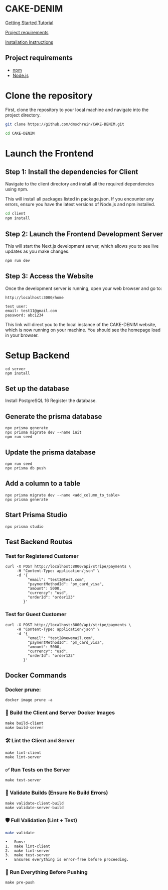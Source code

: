 # CAKE-DENIM

[Getting Started Tutorial](https://www.youtube.com/watch?v=ddKQ8sZo_v8&t=657s)

[Project requirements](#project-requirements)

[Installation Instructions](#installation-instructions)

## Project requirements

- [npm](https://docs.npmjs.com/downloading-and-installing-node-js-and-npm)
- [Node.js](https://nodejs.org/en)

# Clone the repository

First, clone the repository to your local machine and navigate into the project directory.

```bash
git clone https://github.com/dmschrein/CAKE-DENIM.git

cd CAKE-DENIM
```

# Launch the Frontend

## Step 1: Install the dependencies for Client

Navigate to the client directory and install all the required dependencies using npm.

This will install all packages listed in package.json. If you encounter any errors, ensure you have the latest versions of Node.js and npm installed.

```bash
cd client
npm install
```

## Step 2: Launch the Frontend Development Server

This will start the Next.js development server, which allows you to see live updates as you make changes.

```bash
npm run dev
```

## Step 3: Access the Website

Once the development server is running, open your web browser and go to:

```
http://localhost:3000/home

test user:
email: test11@gmail.com
password: abc1234
```

This link will direct you to the local instance of the CAKE-DENIM website, which is now running on your machine. You should see the homepage load in your browser.

# Setup Backend

```
cd server
npm install
```

## Set up the database

Install PostgreSQL 16
Register the database.

## Generate the prisma database

```
npx prisma generate
npx prisma migrate dev --name init
npm run seed
```

## Update the prisma database

```
npm run seed
npx prisma db push
```

## Add a column to a table

```
npx prisma migrate dev --name <add_column_to_table>
npx prisma generate
```

## Start Prisma Studio

```
npx prisma studio
```

## Test Backend Routes

### Test for Registered Customer

```
curl -X POST http://localhost:8000/api/stripe/payments \
     -H "Content-Type: application/json" \
     -d '{
          "email": "test3@test.com",
          "paymentMethodId": "pm_card_visa",
          "amount": 5000,
          "currency": "usd",
          "orderId": "order123"
        }'
```

### Test for Guest Customer

```
curl -X POST http://localhost:8000/api/stripe/payments \
     -H "Content-Type: application/json" \
     -d '{
          "email": "test2@newemail.com",
          "paymentMethodId": "pm_card_visa",
          "amount": 5000,
          "currency": "usd",
          "orderId": "order123"
        }'
```

## Docker Commands

### Docker prune:

```
docker image prune -a
```

### 🚀 Build the Client and Server Docker Images

```
make build-client
make build-server
```

### 🛠️ Lint the Client and Server

```
make lint-client
make lint-server
```

### ✅ Run Tests on the Server

```
make test-server
```

### 🔎 Validate Builds (Ensure No Build Errors)

```
make validate-client-build
make validate-server-build
```

### 🛡️ Full Validation (Lint + Test)

```bash
make validate
```

    •	Runs:
    1.	make lint-client
    2.	make lint-server
    3.	make test-server
    •	Ensures everything is error-free before proceeding.

### 🚀 Run Everything Before Pushing

```
make pre-push
```
